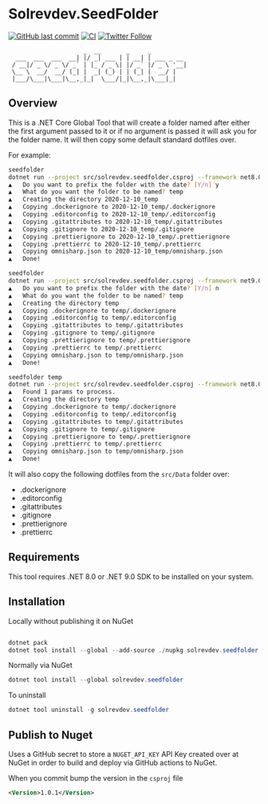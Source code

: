 # Solrevdev.SeedFolder

[![GitHub last commit](https://img.shields.io/github/last-commit/solrevdev/seedfolder)](https://github.com/solrevdev/seedfolder) [![CI](https://github.com/solrevdev/seedfolder/workflows/CI/badge.svg)](https://github.com/solrevdev/seedfolder) [![Twitter Follow](https://img.shields.io/twitter/follow/solrevdev?label=Follow&style=social)](https://twitter.com/solrevdev)


```
                     _  __       _     _
  ___  ___  ___  __| |/ _| ___ | | __| | ___ _ __
 / __|/ _ \/ _ \/ _` | |_ / _ \| |/ _` |/ _ \ '__|
 \__ \  __/  __/ (_| |  _| (_) | | (_| |  __/ |
 |___/\___|\___|\__,_|_|  \___/|_|\__,_|\___|_|
```


## Overview

This is a .NET Core Global Tool that will create a folder named after either the first argument passed to it or if no
argument is passed it will ask you for the folder name. It will then copy some default standard dotfiles over.

For example:

```bash
seedfolder
dotnet run --project src/solrevdev.seedfolder.csproj --framework net8.0
▲   Do you want to prefix the folder with the date? [Y/n] y
▲   What do you want the folder to be named? temp
‍▲   Creating the directory 2020-12-10_temp
‍▲   Copying .dockerignore to 2020-12-10_temp/.dockerignore
‍▲   Copying .editorconfig to 2020-12-10_temp/.editorconfig
‍▲   Copying .gitattributes to 2020-12-10_temp/.gitattributes
‍▲   Copying .gitignore to 2020-12-10_temp/.gitignore
‍▲   Copying .prettierignore to 2020-12-10_temp/.prettierignore
‍▲   Copying .prettierrc to 2020-12-10_temp/.prettierrc
‍▲   Copying omnisharp.json to 2020-12-10_temp/omnisharp.json
▲   Done!

seedfolder
dotnet run --project src/solrevdev.seedfolder.csproj --framework net9.0
▲   Do you want to prefix the folder with the date? [Y/n] n
▲   What do you want the folder to be named? temp
‍▲   Creating the directory temp
‍▲   Copying .dockerignore to temp/.dockerignore
‍▲   Copying .editorconfig to temp/.editorconfig
‍▲   Copying .gitattributes to temp/.gitattributes
‍▲   Copying .gitignore to temp/.gitignore
‍▲   Copying .prettierignore to temp/.prettierignore
‍▲   Copying .prettierrc to temp/.prettierrc
‍▲   Copying omnisharp.json to temp/omnisharp.json
▲   Done!

seedfolder temp
dotnet run --project src/solrevdev.seedfolder.csproj --framework net8.0 temp
▲   Found 1 params to process.
‍▲   Creating the directory temp
‍▲   Copying .dockerignore to temp/.dockerignore
‍▲   Copying .editorconfig to temp/.editorconfig
‍▲   Copying .gitattributes to temp/.gitattributes
‍▲   Copying .gitignore to temp/.gitignore
‍▲   Copying .prettierignore to temp/.prettierignore
‍▲   Copying .prettierrc to temp/.prettierrc
‍▲   Copying omnisharp.json to temp/omnisharp.json
▲   Done!

```

It will also copy the following dotfiles from the `src/Data` folder over:

* .dockerignore
* .editorconfig
* .gitattributes
* .gitignore
* .prettierignore
* .prettierrc

## Requirements

This tool requires .NET 8.0 or .NET 9.0 SDK to be installed on your system.

## Installation

Locally without publishing it on NuGet

```powershell

dotnet pack
dotnet tool install --global --add-source ./nupkg solrevdev.seedfolder

```

Normally via NuGet

```powershell
dotnet tool install --global solrevdev.seedfolder
```

To uninstall

```powershell
dotnet tool uninstall -g solrevdev.seedfolder
```

## Publish to Nuget

Uses a GitHub secret to store a `NUGET_API_KEY` API Key created over at NuGet in order to build and deploy via GitHub actions to NuGet.

When you commit bump the version in the `csproj` file

```xml
<Version>1.0.1</Version>
```
